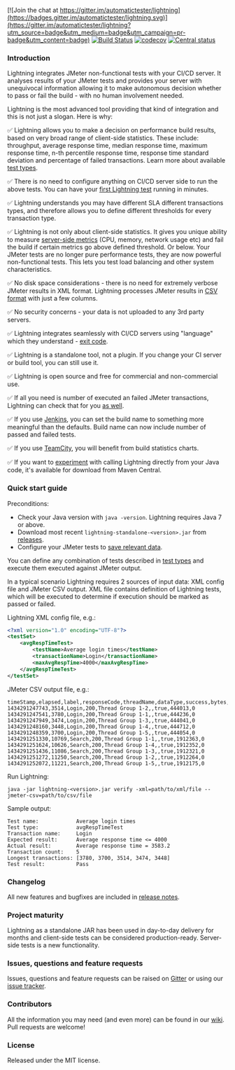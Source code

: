 [![Join the chat at https://gitter.im/automatictester/lightning](https://badges.gitter.im/automatictester/lightning.svg)](https://gitter.im/automatictester/lightning?utm_source=badge&utm_medium=badge&utm_campaign=pr-badge&utm_content=badge)
[![Build Status](https://snap-ci.com/automatictester/lightning/branch/master/build_image)](https://snap-ci.com/automatictester/lightning/branch/master)
[![codecov](https://codecov.io/gh/automatictester/lightning/branch/master/graph/badge.svg)](https://codecov.io/gh/automatictester/lightning)
[![Central status](https://maven-badges.herokuapp.com/maven-central/uk.co.automatictester/lightning/badge.svg)](https://maven-badges.herokuapp.com/maven-central/uk.co.automatictester/lightning)

### Introduction

Lightning integrates JMeter non-functional tests with your CI/CD server. It analyses results of your JMeter tests and provides your server with unequivocal information allowing it to make autonomous decision whether to pass or fail the build - with no human involvement needed.

Lightning is the most advanced tool providing that kind of integration and this is not just a slogan. Here is why:

:white_check_mark: Lightning allows you to make a decision on performance build results, based on very broad range of client-side statistics. These include: throughput, average response time, median response time, maximum response time, n-th percentile response time, response time standard deviation and percentage of failed transactions. Learn more about available [test types](https://github.com/automatictester/lightning/wiki/Test-Types).

:white_check_mark: There is no need to configure anything on CI/CD server side to run the above tests. You can have your [first Lightning test](https://github.com/automatictester/lightning/wiki/Quick-Start-Guide) running in minutes.

:white_check_mark: Lightning understands you may have different SLA different transactions types, and therefore allows you to define different thresholds for every transaction type.

:white_check_mark: Lightning is not only about client-side statistics. It gives you unique ability to measure [server-side metrics](https://github.com/automatictester/lightning/wiki/Server-Side-Tests) (CPU, memory, network usage etc) and fail the build if certain metrics go above defined threshold. Or below. Your JMeter tests are no longer pure performance tests, they are now powerful non-functional tests. This lets you test load balancing and other system characteristics.

:white_check_mark: No disk space considerations - there is no need for extremely verbose JMeter results in XML format. Lightning processes JMeter results in [CSV format](https://github.com/automatictester/lightning/wiki/Configure-JMeter-to-Save-Relevant-Data) with just a few columns.

:white_check_mark: No security concerns - your data is not uploaded to any 3rd party servers.

:white_check_mark: Lightning integrates seamlessly with CI/CD servers using "language" which they understand - [exit code](https://github.com/automatictester/lightning/wiki/CI-CD-Server-Integration).

:white_check_mark: Lightning is a standalone tool, not a plugin. If you change your CI server or build tool, you can still use it.

:white_check_mark: Lightning is open source and free for commercial and non-commercial use.

:white_check_mark: If all you need is number of executed an failed JMeter transactions, Lightning can check that for you [as well](https://github.com/automatictester/lightning/wiki/Report-Mode).

:white_check_mark: If you use [Jenkins](https://github.com/automatictester/lightning/wiki/Enhanced-Jenkins-Integration), you can set the build name to something more meaningful than the defaults. Build name can now include number of passed and failed tests.

:white_check_mark: If you use [TeamCity](https://github.com/automatictester/lightning/wiki/Enhanced-TeamCity-Integration), you will benefit from build statistics charts.

:white_check_mark: If you want to [experiment](https://github.com/automatictester/lightning/wiki/Java-API-%28experimental%29) with calling Lightning directly from your Java code, it's available for download from Maven Central.

### Quick start guide

Preconditions:
- Check your Java version with `java -version`. Lightning requires Java 7 or above.
- Download most recent `lightning-standalone-<version>.jar` from [releases](https://github.com/automatictester/lightning/releases).
- Configure your JMeter tests to [save relevant data](https://github.com/automatictester/lightning/wiki/Configure-JMeter-to-Save-Relevant-Data).

You can define any combination of tests described in [test types](https://github.com/automatictester/lightning/wiki/Test-Types) and execute them executed against JMeter output.

In a typical scenario Lightning requires 2 sources of input data: XML config file and JMeter CSV output. XML file contains definition of Lightning tests, which will be executed to determine if execution should be marked as passed or failed.

Lightning XML config file, e.g.:

```xml
<?xml version="1.0" encoding="UTF-8"?>
<testSet>
    <avgRespTimeTest>
        <testName>Average login times</testName>
        <transactionName>Login</transactionName>
        <maxAvgRespTime>4000</maxAvgRespTime>
    </avgRespTimeTest>
</testSet>
```

JMeter CSV output file, e.g.:

```
timeStamp,elapsed,label,responseCode,threadName,dataType,success,bytes,Latency
1434291247743,3514,Login,200,Thread Group 1-2,,true,444013,0
1434291247541,3780,Login,200,Thread Group 1-1,,true,444236,0
1434291247949,3474,Login,200,Thread Group 1-3,,true,444041,0
1434291248160,3448,Login,200,Thread Group 1-4,,true,444712,0
1434291248359,3700,Login,200,Thread Group 1-5,,true,444054,0
1434291251330,10769,Search,200,Thread Group 1-1,,true,1912363,0
1434291251624,10626,Search,200,Thread Group 1-4,,true,1912352,0
1434291251436,11086,Search,200,Thread Group 1-3,,true,1912321,0
1434291251272,11250,Search,200,Thread Group 1-2,,true,1912264,0
1434291252072,11221,Search,200,Thread Group 1-5,,true,1912175,0
```

Run Lightning:

`java -jar lightning-<version>.jar verify -xml=path/to/xml/file --jmeter-csv=path/to/csv/file`

Sample output:

```
Test name:            Average login times
Test type:            avgRespTimeTest
Transaction name:     Login
Expected result:      Average response time <= 4000
Actual result:        Average response time = 3583.2
Transaction count:    5
Longest transactions: [3780, 3700, 3514, 3474, 3448]
Test result:          Pass
```

### Changelog

All new features and bugfixes are included in [release notes](https://github.com/automatictester/lightning/releases).

### Project maturity

Lightning as a standalone JAR has been used in day-to-day delivery for months and client-side tests can be considered production-ready. Server-side tests is a new functionality.

### Issues, questions and feature requests

Issues, questions and feature requests can be raised on [Gitter](https://gitter.im/automatictester/lightning) or using our [issue tracker](https://github.com/automatictester/lightning/issues).

### Contributors

All the information you may need (and even more) can be found in our [wiki](https://github.com/automatictester/lightning/wiki/Info-for-Contributors). Pull requests are welcome!

### License

Released under the MIT license.
